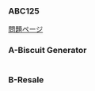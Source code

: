 ### ABC125
[問題ページ](https://atcoder.jp/contests/abc125/tasks)

### A-Biscuit Generator
```Swift

```

### B-Resale
```Swift

```

